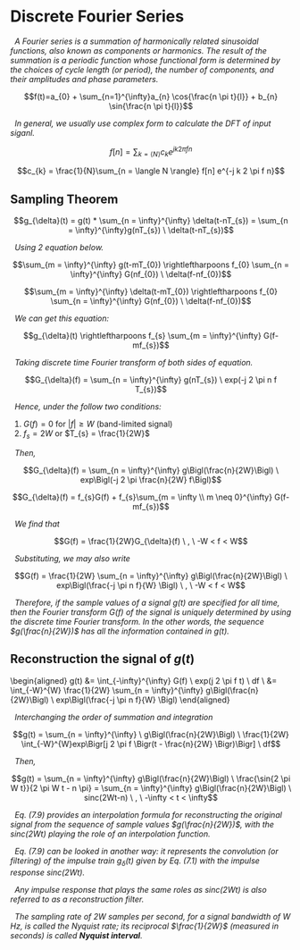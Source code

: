 # Discrete Fourier Series
*&nbsp; A Fourier series is a summation of harmonically related sinusoidal functions, also known as components or harmonics. The result of the summation is a periodic function whose functional form is determined by the choices of cycle length (or period), the number of components, and their amplitudes and phase parameters.*

$$f(t)=a_{0} + \sum_{n=1}^{\infty}a_{n} \cos{\frac{n \pi t}{l}} + b_{n} \sin{\frac{n \pi t}{l}}$$

*&nbsp; In general, we usually use complex form to calculate the DFT of input siganl.*

$$f[n] = \sum_{k= \langle N \rangle} c_{k} e^{j k 2 \pi f n}$$

$$c_{k} = \frac{1}{N}\sum_{n = \langle N \rangle} f[n] e^{-j k 2 \pi f n}$$



## Sampling Theorem


$$g_{\delta}(t) = g(t) * \sum_{n = \infty}^{\infty} \delta(t-nT_{s}) = \sum_{n = \infty}^{\infty}g(nT_{s}) \ \delta(t-nT_{s})$$

*&nbsp; Using 2 equation below.*

$$\sum_{m = \infty}^{\infty} g(t-mT_{0}) \rightleftharpoons f_{0} \sum_{n = \infty}^{\infty} G(nf_{0}) \ \delta(f-nf_{0})$$

$$\sum_{m = \infty}^{\infty} \delta(t-mT_{0}) \rightleftharpoons f_{0} \sum_{n = \infty}^{\infty} G(nf_{0}) \ \delta(f-nf_{0})$$


*&nbsp; We can get this equation:*

$$g_{\delta}(t) \rightleftharpoons f_{s} \sum_{m = \infty}^{\infty} G(f-mf_{s})$$

*&nbsp; Taking discrete time Fourier transform of both sides of equation.*

$$G_{\delta}(f) = \sum_{n = \infty}^{\infty} g(nT_{s}) \ exp(-j 2 \pi n f T_{s})$$

*&nbsp; Hence, under the follow two conditions:*

1. $G(f) = 0$ for $|f| \geq W$ (band-limited signal)
2. $f_{s} = 2W$ or $T_{s} = \frac{1}{2W}$

*&nbsp; Then,*

$$G_{\delta}(f) = \sum_{n = \infty}^{\infty} g\Bigl(\frac{n}{2W}\Bigl) \ exp\Bigl(-j 2 \pi \frac{n}{2W} f\Bigl)$$

$$G_{\delta}(f) = f_{s}G(f) + f_{s}\sum_{m = \infty \\ m \neq 0}^{\infty} G(f-mf_{s})$$

*&nbsp; We find that*

$$G(f) = \frac{1}{2W}G_{\delta}(f) \ , \ -W < f < W$$

*&nbsp; Substituting, we may also write*

$$G(f) = \frac{1}{2W} \sum_{n = \infty}^{\infty} g\Bigl(\frac{n}{2W}\Bigl) \ exp\Bigl(\frac{-j \pi n f}{W} \Bigl) \ , \ -W < f < W$$


*&nbsp; Therefore, if the sample values of a signal g(t) are specified for all time, then the Fourier transform $G(f)$ of the signal is uniquely determined by using the discrete time Fourier transform. In the other words, the sequence $g(\frac{n}{2W})$ has all the information contained in $g(t)$.*

## Reconstruction the signal of $g(t)$

\begin{aligned}
g(t) &= \int_{-\infty}^{\infty} G(f) \ exp(j 2 \pi f t) \ df \\
    &= \int_{-W}^{W} \frac{1}{2W} \sum_{n = \infty}^{\infty} g\Bigl(\frac{n}{2W}\Bigl) \ exp\Bigl(\frac{-j \pi n f}{W} \Bigl)
\end{aligned}

*&nbsp; Interchanging the order of summation and integration*

$$g(t) = \sum_{n = \infty}^{\infty}  \ g\Bigl(\frac{n}{2W}\Bigl) \ \frac{1}{2W} \int_{-W}^{W}exp\Bigr[j 2 \pi f \Bigr(t - \frac{n}{2W} \Bigr)\Bigr] \ df$$

*&nbsp; Then,*

$$g(t) = \sum_{n = \infty}^{\infty} g\Bigl(\frac{n}{2W}\Bigl) \ \frac{\sin{2 \pi W t}}{2 \pi W t - n \pi} = \sum_{n = \infty}^{\infty} g\Bigl(\frac{n}{2W}\Bigl) \ sinc(2Wt-n) \ , \ -\infty < t < \infty$$

*&nbsp; Eq. (7.9) provides an interpolation formula for reconstructing the original signal from the sequence of sample values $g(\frac{n}{2W})$, with the $sinc(2Wt)$ playing the role of an interpolation function.*

*&nbsp; Eq. (7.9) can be looked in another way: it represents the convolution (or filtering) of the impulse train $g_{\delta}(t)$ given by Eq. (7.1) with the impulse response $sinc(2Wt)$.*

*&nbsp; Any impulse response that plays the same roles as $sinc(2Wt)$ is also referred to as a reconstruction filter.*

*&nbsp; The sampling rate of $2W$ samples per second, for a signal bandwidth of $W$ Hz, is called the Nyquist rate; its reciprocal $\frac{1}{2W}$ (measured in seconds) is called __Nyquist interval__.*
